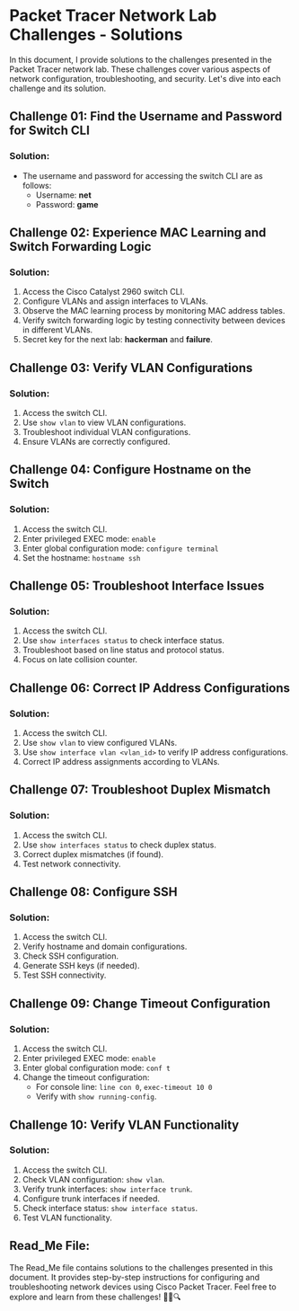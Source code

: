 # Packet Tracer Network Lab Challenges - Solutions

In this document, I provide solutions to the challenges presented in the Packet Tracer network lab. These challenges cover various aspects of network configuration, troubleshooting, and security. Let's dive into each challenge and its solution.

## Challenge 01: Find the Username and Password for Switch CLI

### Solution:
- The username and password for accessing the switch CLI are as follows:
    - Username: **net**
    - Password: **game**

## Challenge 02: Experience MAC Learning and Switch Forwarding Logic

### Solution:
1. Access the Cisco Catalyst 2960 switch CLI.
2. Configure VLANs and assign interfaces to VLANs.
3. Observe the MAC learning process by monitoring MAC address tables.
4. Verify switch forwarding logic by testing connectivity between devices in different VLANs.
5. Secret key for the next lab: **hackerman** and **failure**.

## Challenge 03: Verify VLAN Configurations

### Solution:
1. Access the switch CLI.
2. Use `show vlan` to view VLAN configurations.
3. Troubleshoot individual VLAN configurations.
4. Ensure VLANs are correctly configured.

## Challenge 04: Configure Hostname on the Switch

### Solution:
1. Access the switch CLI.
2. Enter privileged EXEC mode: `enable`
3. Enter global configuration mode: `configure terminal`
4. Set the hostname: `hostname ssh`

## Challenge 05: Troubleshoot Interface Issues

### Solution:
1. Access the switch CLI.
2. Use `show interfaces status` to check interface status.
3. Troubleshoot based on line status and protocol status.
4. Focus on late collision counter.

## Challenge 06: Correct IP Address Configurations

### Solution:
1. Access the switch CLI.
2. Use `show vlan` to view configured VLANs.
3. Use `show interface vlan <vlan_id>` to verify IP address configurations.
4. Correct IP address assignments according to VLANs.

## Challenge 07: Troubleshoot Duplex Mismatch

### Solution:
1. Access the switch CLI.
2. Use `show interfaces status` to check duplex status.
3. Correct duplex mismatches (if found).
4. Test network connectivity.

## Challenge 08: Configure SSH

### Solution:
1. Access the switch CLI.
2. Verify hostname and domain configurations.
3. Check SSH configuration.
4. Generate SSH keys (if needed).
5. Test SSH connectivity.

## Challenge 09: Change Timeout Configuration

### Solution:
1. Access the switch CLI.
2. Enter privileged EXEC mode: `enable`
3. Enter global configuration mode: `conf t`
4. Change the timeout configuration:
   - For console line: `line con 0`, `exec-timeout 10 0`
   - Verify with `show running-config`.

## Challenge 10: Verify VLAN Functionality

### Solution:
1. Access the switch CLI.
2. Check VLAN configuration: `show vlan`.
3. Verify trunk interfaces: `show interface trunk`.
4. Configure trunk interfaces if needed.
5. Check interface status: `show interface status`.
6. Test VLAN functionality.

## Read_Me File:

The Read_Me file contains solutions to the challenges presented in this document. It provides step-by-step instructions for configuring and troubleshooting network devices using Cisco Packet Tracer. Feel free to explore and learn from these challenges! 🚀🔧🔍
